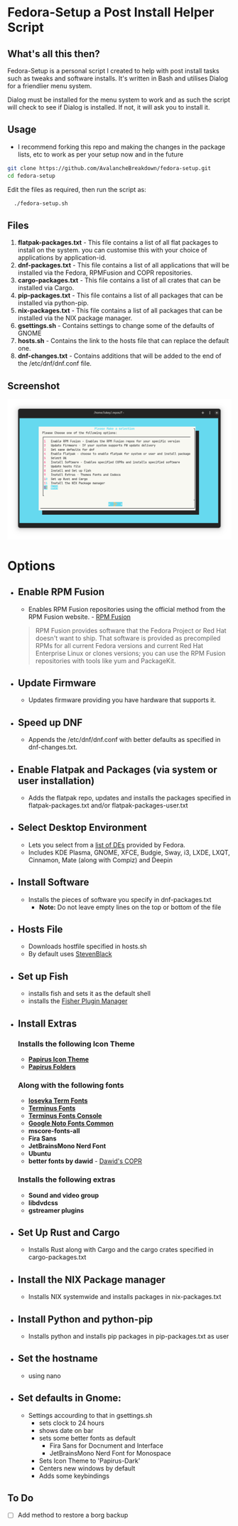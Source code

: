 # Fedora-Setup a Post Install Helper Script

## What's all this then?

Fedora-Setup is a personal script I created to help with post install tasks such as tweaks and software installs. It's written in Bash and utilises Dialog for a friendlier menu system.

Dialog must be installed for the menu system to work and as such the script will check to see if Dialog is installed. If not, it will ask you to install it.

## Usage
- I recommend forking this repo and making the changes in the package lists, etc to work as per your setup now and in the future
```bash 
git clone https://github.com/AvalancheBreakdown/fedora-setup.git
cd fedora-setup
```
Edit the files as required, then run the script as:

``` bash
  ./fedora-setup.sh
```
## Files

1. **flatpak-packages.txt** - This file contains a list of all flat packages to install on the system. you can customise this with your choice of applications by application-id.
2. **dnf-packages.txt** - This file contains a list of all applications that will be installed via the Fedora, RPMFusion and COPR repositories.
3. **cargo-packages.txt** - This file contains a list of all crates that can be installed via Cargo.
3. **pip-packages.txt** - This file contains a list of all packages that can be installed via python-pip.
3. **nix-packages.txt** - This file contains a list of all packages that can be installed via the NIX package manager.
4. **gsettings.sh** - Contains settings to change some of the defaults of GNOME
5. **hosts.sh** - Contains the link to the hosts file that can replace the default one.
6. **dnf-changes.txt** - Contains additions that will be added to the end of the /etc/dnf/dnf.conf file. 

## Screenshot

![Screenshot](assets/fedora-setup-screenshot.png)

# Options

- ## Enable RPM Fusion
  - Enables RPM Fusion repositories using the official method from the RPM Fusion website. - [RPM Fusion](https://rpmfusion.org)
  > RPM Fusion provides software that the Fedora Project or Red Hat doesn't want to ship. That software is provided as precompiled RPMs for all current Fedora versions and current Red Hat Enterprise Linux or clones versions; you can use the RPM Fusion repositories with tools like yum and PackageKit.

- ## Update Firmware
  - Updates firmware providing you have hardware that supports it.

- ## Speed up DNF
  - Appends the /etc/dnf/dnf.conf with better defaults as specified in dnf-changes.txt.

- ## Enable Flatpak and Packages (via system or user installation)
  - Adds the flatpak repo, updates and installs the packages specified in flatpak-packages.txt and/or flatpak-packages-user.txt

- ## Select Desktop Environment
  - Lets you select from a [list of DEs](assets/de-installer.png) provided by Fedora.
  - Includes KDE Plasma, GNOME, XFCE, Budgie, Sway, i3, LXDE, LXQT, Cinnamon, Mate (along with Compiz) and Deepin

- ## Install Software
  - Installs the pieces of software you specify in dnf-packages.txt
    - **Note:** Do not leave empty lines on the top or bottom of the file
- ## Hosts File
    - Downloads hostfile specified in hosts.sh
    - By default uses [StevenBlack](https://github.com/StevenBlack/hosts)

- ## Set up Fish 
  - installs fish and sets it as the default shell
  - installs the [Fisher Plugin Manager](https://github.com/jorgebucaran/fisher)
  
- ## Install Extras
  ### Installs the following Icon Theme
    - [**Papirus Icon Theme**](https://github.com/PapirusDevelopmentTeam/papirus-icon-theme)
    - [**Papirus Folders**](https://github.com/PapirusDevelopmentTeam/papirus-folders)
  ### Along with the following fonts
    - [**Iosevka Term Fonts**](https://github.com/be5invis/Iosevka)
    - [**Terminus Fonts**](https://terminus-font.sourceforge.net/)
    - [**Terminus Fonts Console**](https://terminus-font.sourceforge.net/)
    - [**Google Noto Fonts Common**](https://fonts.google.com/noto/specimen/Noto+Sans)
    - **mscore-fonts-all**
    - **Fira Sans**
    - **JetBrainsMono Nerd Font**
    - **Ubuntu**
    - **better fonts by dawid** - [Dawid's COPR](https://copr.fedorainfracloud.org/coprs/dawid/better_fonts/)
  ### Installs the following extras
    - **Sound and video group**
    - **libdvdcss**
    - **gstreamer plugins**

- ## Set Up Rust and Cargo
    - Installs Rust along with Cargo and the cargo crates specified in cargo-packages.txt

- ## Install the NIX Package manager
    - Installs NIX systemwide and installs packages in nix-packages.txt

- ## Install Python and python-pip
    - Installs python and installs pip packages in pip-packages.txt as user

- ## Set the hostname
    - using nano

- ## Set defaults in Gnome:
    - Settings accourding to that in gsettings.sh
        - sets clock to 24 hours
        - shows date on bar
        - sets some better fonts as default
            - Fira Sans for Docnument and Interface
            - JetBrainsMono Nerd Font for Monospace
        - Sets Icon Theme to 'Papirus-Dark'
        - Centers new windows by default
        - Adds some keybindings

## To Do 
- [ ] Add method to restore a borg backup

